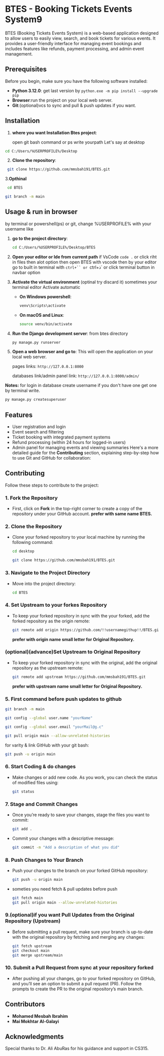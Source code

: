 # BTES - Booking Tickets Events System9

BTES (Booking Tickets Events System) is a web-based application designed to allow users to easily view, search, and book tickets for various events. It provides a user-friendly interface for managing event bookings and includes features like refunds, payment processing, and admin event management.

## Prerequisites

Before you begin, make sure you have the following software installed:

- **Python 3.12.0**: get last version by `python.exe -m pip install --upgrade pip`
- **Browser**:run the project on your local web server.
- **Git**:(optional)vcs to sync and pull & push updates if you want.

## Installation

1. **where you want Installation Btes project**:

   open git bash command or ps write yourpath  Let's say at desktop

```bash
cd C:/Users/%USERPROFILE%/Desktop
```

2. **Clone the repository**:

```bash
 git clone https://github.com/mmsbah191/BTES.git
```

3.**Opthinal**

```bash
 cd BTES
```

```bash
git branch -m main
```

## Usage & run in browser

by terminal or powershell(ps) or git, change %USERPROFILE% with your username like

1. **go to the project directory**:

   ```bash
   cd C:/Users/%USERPROFILE%/Desktop/BTES
   ```
2. **Open your editor or Ide from current path**
   if VsCode `code .` or click riht in files then alot option then open BTES with vscode
   then by your editor go to built in terminal with `ctrl+`` or `ctrl+ذ` or click terminal button in navbar option
3. **Activate the virtual environment**
   (optinal try discard it) sometimes your terminal editor Activate automatic

   - **On Windows powershell**:
     ```bash
     venv\Scripts\activate
     ```
   - **On macOS and Linux**:
     ```bash
     source venv/bin/activate
     ```
4. **Run the Django development server**:
   from btes directory

   ```bash
   py manage.py runserver
   ```
5. **Open a web browser and go to**:
   This will open the application on your local web server.

   pages links: ```http://127.0.0.1:8000```

   databases link/admin panel link: ```http://127.0.0.1:8000/admin/```

**Notes:**
for login in database create username if you don't have one get one by terminal write.

```bash
py manage.py createsuperuser
```

## Features

- User registration and login
- Event search and filtering
- Ticket booking with integrated payment systems
- Refund processing (within 24 hours for logged-in users)
- Admin panel for managing events and viewing summaries
  Here's a more detailed guide for the **Contributing** section, explaining step-by-step how to use Git and GitHub for collaboration:

## Contributing

Follow these steps to contribute to the project:

### 1. Fork the Repository

- First, click on **Fork** in the top-right corner to create a copy of the repository under your GitHub account.
  **prefer with same name BTES.**

### 2. Clone the Repository

- Clone your forked repository to your local machine by running the following command:

  ```bash
  cd desktop
  ```

  ```bash
  git clone https://github.com/mmsbah191/BTES.git
  ```

### 3. Navigate to the Project Directory

- Move into the project directory:
  ```bash
  cd BTES
  ```

### 4. Set Upstream to your forkes Repository

- To keep your forked repository in sync with the your forked, add the forked repository as the origin remote:
  ```bash
  git remote add origin https://github.com/!!usernamegithup!!/BTES.git
  ```

  **prefer with origin name small letter for Original Repository.**

### (optional)(advance)Set Upstream to Original Repository

- To keep your forked repository in sync with the original, add the original repository as the upstream remote:
  ```bash
  git remote add upstream https://github.com/mmsbah191/BTES.git
  ```

  **prefer with upstream name small letter  for Original Repository.**

### 5. First command before push updates to github

```bash
git branch -m main
```

```bash
git config --global user.name "yourName"
```

```bash
git config --global user.email "yourMail@g.c"
```

```bash
git pull origin main --allow-unrelated-histories
```

for varity & link GitHub with your git bash:

```bash
git push -u origin main
```

### 6. Start Coding & do changes

- Make changes or add new code. As you work, you can check the status of modified files using:
  ```bash
  git status
  ```

### 7. Stage and Commit Changes

- Once you’re ready to save your changes, stage the files you want to commit:
  ```bash
  git add .
  ```
- Commit your changes with a descriptive message:
  ```bash
  git commit -m "Add a description of what you did"
  ```

### 8. Push Changes to Your Branch

- Push your changes to the branch on your forked GitHub repository:
  ```bash
  git push -u origin main
  ```
- someties you need fetch & pull updates before push
  ```bash
  git fetch main
  git pull origin main --allow-unrelated-histories
  ```

### 9.(optional)if you want Pull Updates from the Original Repository (Upstream)

- Before submitting a pull request, make sure your branch is up-to-date with the original repository by fetching and merging any changes:
  ```bash
  git fetch upstream
  git checkout main
  git merge upstream/main
  ```

### 10. Submit a Pull Request from sync at your repository forked

- After pushing all your changes, go to your forked repository on GitHub, and you’ll see an option to submit a pull request (PR). Follow the prompts to create the PR to the original repository’s main branch.

## Contributors

- **Mohamed Mesbah Ibrahim**
- **Mai Mokhtar Al-Galayi**

## Acknowledgments

Special thanks to Dr. Ali AbuRas for his guidance and support in CS315.
